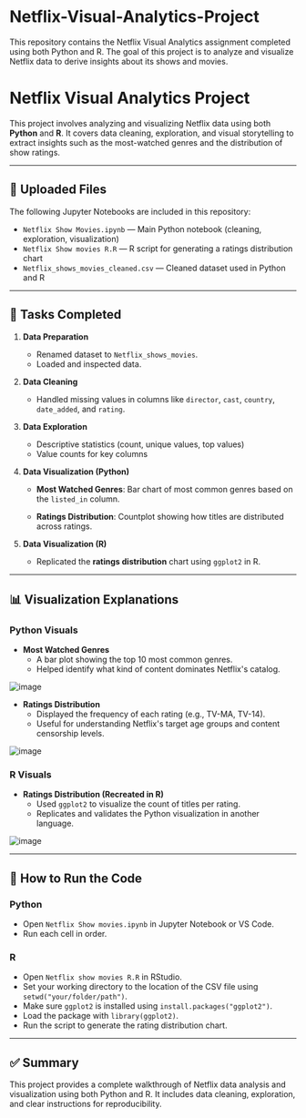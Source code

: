 # Netflix-Visual-Analytics-Project
This repository contains the Netflix Visual Analytics assignment completed using both Python and R. The goal of this project is to analyze and visualize Netflix data to derive insights about its shows and movies.


# Netflix Visual Analytics Project

This project involves analyzing and visualizing Netflix data using both **Python** and **R**. It covers data cleaning, exploration, and visual storytelling to extract insights such as the most-watched genres and the distribution of show ratings.

---

## 📁 Uploaded Files

The following Jupyter Notebooks are included in this repository:

- `Netflix Show Movies.ipynb` — Main Python notebook (cleaning, exploration, visualization)
- `Netflix Show movies R.R` — R script for generating a ratings distribution chart
- `Netflix_shows_movies_cleaned.csv` — Cleaned dataset used in Python and R

---

## 🧠 Tasks Completed

1. **Data Preparation**
   - Renamed dataset to `Netflix_shows_movies`.
   - Loaded and inspected data.

2. **Data Cleaning**
   - Handled missing values in columns like `director`, `cast`, `country`, `date_added`, and `rating`.

3. **Data Exploration**
   - Descriptive statistics (count, unique values, top values)
   - Value counts for key columns

4. **Data Visualization (Python)**
   - **Most Watched Genres**: Bar chart of most common genres based on the `listed_in` column.

   - **Ratings Distribution**: Countplot showing how titles are distributed across ratings.

5. **Data Visualization (R)**
   - Replicated the **ratings distribution** chart using `ggplot2` in R.

---

## 📊 Visualization Explanations

### Python Visuals

- **Most Watched Genres**
  - A bar plot showing the top 10 most common genres.
  - Helped identify what kind of content dominates Netflix's catalog.
 
 ![image](https://github.com/user-attachments/assets/393d1900-40f7-4bb5-9554-d5ef81ffa711)
  
- **Ratings Distribution**
  - Displayed the frequency of each rating (e.g., TV-MA, TV-14).
  - Useful for understanding Netflix's target age groups and content censorship levels.
 
![image](https://github.com/user-attachments/assets/77f4b52b-4385-4895-b4ff-2db92eb91cb3)

### R Visuals

- **Ratings Distribution (Recreated in R)**
  - Used `ggplot2` to visualize the count of titles per rating.
  - Replicates and validates the Python visualization in another language.
 
![image](https://github.com/user-attachments/assets/ee9f0a09-da52-4f4c-958f-5e10a0d2f647)

---

## 🚀 How to Run the Code

### Python

- Open `Netflix Show movies.ipynb` in Jupyter Notebook or VS Code.  
- Run each cell in order.

### R

- Open `Netflix show movies R.R` in RStudio.  
- Set your working directory to the location of the CSV file using `setwd("your/folder/path")`.  
- Make sure `ggplot2` is installed using `install.packages("ggplot2")`.  
- Load the package with `library(ggplot2)`.  
- Run the script to generate the rating distribution chart.

---

## ✅ Summary

This project provides a complete walkthrough of Netflix data analysis and visualization using both Python and R. It includes data cleaning, exploration, and clear instructions for reproducibility.

